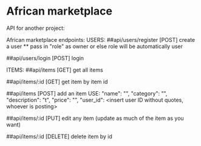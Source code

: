 # African marketplace

API for another project:

African marketplace endpoints:
USERS:
##api/users/register [POST] 
create a user \*\* pass in "role" as owner or else role will be automatically user  

##api/users/login [POST]
login

ITEMS:
##api/items [GET] 
get all items

##api/items/:id [GET]
get item by item id

##api/items [POST] 
add an item USE:
"name": "<name>",
"category": "<choose a category>",
"description": "<insert the description>t",
"price": "<insert price>",
"user_id": <insert user ID without quotes, whoever is posting>
 
##api/items/:id [PUT]
 edit any item (update as much of the item as you want)
 
##api/items/:id [DELETE] delete item by id
